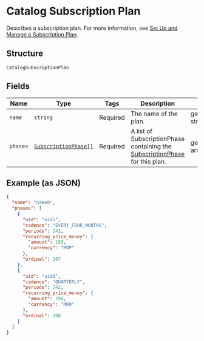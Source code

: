 
# Catalog Subscription Plan

Describes a subscription plan. For more information, see
[Set Up and Manage a Subscription Plan](https://developer.squareup.com/docs/subscriptions-api/setup-plan).

## Structure

`CatalogSubscriptionPlan`

## Fields

| Name | Type | Tags | Description | Getter | Setter |
|  --- | --- | --- | --- | --- | --- |
| `name` | `string` | Required | The name of the plan. | getName(): string | setName(string name): void |
| `phases` | [`SubscriptionPhase[]`](../../doc/models/subscription-phase.md) | Required | A list of SubscriptionPhase containing the [SubscriptionPhase](../../doc/models/subscription-phase.md) for this plan. | getPhases(): array | setPhases(array phases): void |

## Example (as JSON)

```json
{
  "name": "name0",
  "phases": [
    {
      "uid": "uid5",
      "cadence": "EVERY_FOUR_MONTHS",
      "periods": 241,
      "recurring_price_money": {
        "amount": 193,
        "currency": "MOP"
      },
      "ordinal": 207
    },
    {
      "uid": "uid6",
      "cadence": "QUARTERLY",
      "periods": 242,
      "recurring_price_money": {
        "amount": 194,
        "currency": "MRO"
      },
      "ordinal": 208
    }
  ]
}
```

